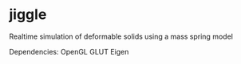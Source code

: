 # jiggle
Realtime simulation of deformable solids using a mass spring model

Dependencies:
OpenGL
GLUT
Eigen
